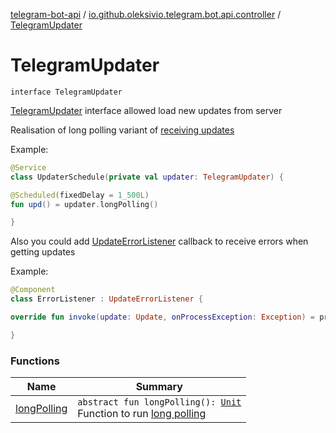 [telegram-bot-api](../../index.md) / [io.github.oleksivio.telegram.bot.api.controller](../index.md) / [TelegramUpdater](./index.md)

# TelegramUpdater

`interface TelegramUpdater`

[TelegramUpdater](./index.md) interface allowed load new updates from server

Realisation of long polling variant of [receiving updates](https://core.telegram.org/bots/api#getting-updates)

Example:

``` kotlin
@Service
class UpdaterSchedule(private val updater: TelegramUpdater) {

@Scheduled(fixedDelay = 1_500L)
fun upd() = updater.longPolling()

}
```

Also you could add [UpdateErrorListener](../-update-error-listener.md) callback to receive errors when getting updates

Example:

``` kotlin
@Component
class ErrorListener : UpdateErrorListener {

override fun invoke(update: Update, onProcessException: Exception) = println(onProcessException.message)

}
```

### Functions

| Name | Summary |
|---|---|
| [longPolling](long-polling.md) | `abstract fun longPolling(): `[`Unit`](https://kotlinlang.org/api/latest/jvm/stdlib/kotlin/-unit/index.html)<br>Function to run [long polling](https://core.telegram.org/bots/api#getupdates) |
